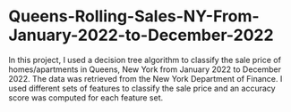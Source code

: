 # Queens-Rolling-Sales-NY-From-January-2022-to-December-2022

In this project, I used a decision tree algorithm to classify the sale price of homes/apartments in Queens, New York from January 2022 to December 2022. 
The data was retrieved from the New York Department of Finance. I used different sets of features to classify the sale price and an accuracy score was 
computed for each feature set. 
